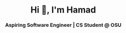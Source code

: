<h1 align="center">Hi 👋, I'm Hamad</h1>
<h3 align="center">Aspiring Software Engineer | CS Student @ OSU</h3>
